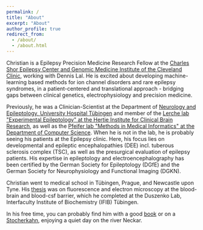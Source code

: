 ```yaml
---
permalink: /
title: "About"
excerpt: "About"
author_profile: true
redirect_from: 
  - /about/
  - /about.html
---
```


Christian is a Epilepsy Precision Medicine Research Fellow at the [Charles Shor Epilepsy Center and Genomic Medicine Institute of the Cleveland Clinic](https://my.clevelandclinic.org/departments/neurological/depts/epilepsy), working with Dennis Lal. He is excited about developing machine-learning based methods for ion channel disorders and rare epilepsy syndromes, in a patient-centered and translational approach - bridging gaps between clinical genetics, electrophysiology and precision medicine. 

Previously, he was a Clinician-Scientist at the Department of [Neurology and Epileptology, University Hospital Tübingen](https://www.medizin.uni-tuebingen.de/de/das-klinikum/einrichtungen/kliniken/neurologie) and member of the [Lerche lab "Experimental Epileptology" at the Hertie Institute for Clinical Brain Research](https://www.hih-tuebingen.de/forschung/neurologie-mit-schwerpunkt-epileptologie/), as well as the [Pfeifer lab "Methods in Medical Informatics" at the Department of Computer Science](http://pfeiferlab.org). When he is not in the lab, he is probably seeing his patients at the Epilepsy clinic. Here, his focus lies on developmental and epileptic encephalopathies (DEE) incl. tuberous sclerosis complex (TSC), as well as the presurgical evaluation of epilepsy patients. His expertise in epileptology and electroencephalography has been certified by the German Society for Epileptology (DGfE) and the German Society for Neurophysiology and Functional Imaging (DGKN).

Christian went to medical school in Tübingen, Prague, and Newcastle upon Tyne. His [thesis](https://repositorium.ixtheo.de/xmlui/handle/10900/80299) was on fluorescence and electron microscopy at the blood-brain and blood-csf barrier, which he completed at the Duszenko Lab, Interfaculty Institute of Biochemistry (IFIB) Tübingen.

In his free time, you can probably find him with a good [book](https://www.loebclassics.com/view/marcus_aurelius-meditations/1916/pb_LCL058.3.xml) or on a [Stocherkahn](https://en.wikipedia.org/wiki/Punt_(boat)#Punting_around_the_world), enjoying a quiet day on the river Neckar.
